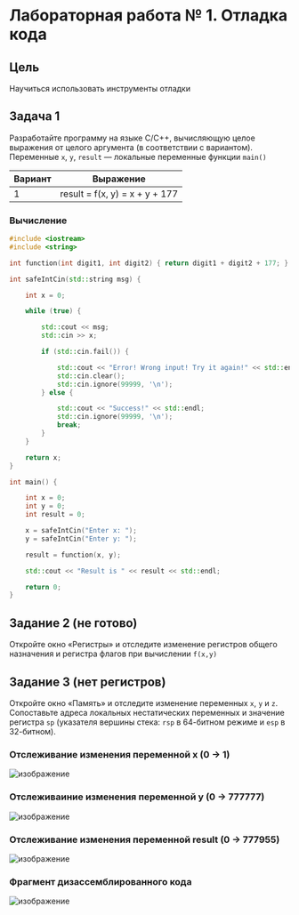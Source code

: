 # Лабораторная работа № 1. Отладка кода

## Цель

Научиться использовать инструменты отладки

## Задача 1

Разработайте программу на языке C/C++, вычисляющую целое выражения от целого аргумента 
(в соответствии с вариантом). Переменные ```x```, ```y```, ```result``` — локальные переменные функции ```main()```

| Вариант | Выражение                      |
| ------- | ------------------------------ |
| 1       | result = f(x, y) = x + y + 177 |

### Вычисление
```C++
#include <iostream>
#include <string>

int function(int digit1, int digit2) { return digit1 + digit2 + 177; }

int safeIntCin(std::string msg) {

    int x = 0;

    while (true) {

        std::cout << msg;
        std::cin >> x;

        if (std::cin.fail()) {

            std::cout << "Error! Wrong input! Try it again!" << std::endl;
            std::cin.clear();
            std::cin.ignore(99999, '\n');
        } else {

            std::cout << "Success!" << std::endl;
            std::cin.ignore(99999, '\n');
            break;
        }
    }

    return x;
}

int main() {

    int x = 0;
    int y = 0;
    int result = 0;

    x = safeIntCin("Enter x: ");
    y = safeIntCin("Enter y: ");

    result = function(x, y);

    std::cout << "Result is " << result << std::endl;

    return 0;
}
```

## Задание 2 (не готово)
Откройте окно «Регистры» и отследите изменение регистров общего назначения и регистра флагов при вычислении ```f(x,y)```

## Задание 3 (нет регистров)
Откройте окно «Память» и отследите изменение переменных ```x```, ```y``` и ```z```. Сопоставьте адреса локальных нестатических переменных и значение
регистра ```sp``` (указателя вершины стека: ```rsp``` в 64-битном режиме и ```esp``` в 32-битном).

### Отслеживание изменения переменной x (0 -> 1)
![изображение](https://user-images.githubusercontent.com/78896451/134170415-b8640885-36e0-4e29-9f71-56857a48515e.png)

### Отслеживаиние изменения переменной y (0 -> 777777)
![изображение](https://user-images.githubusercontent.com/78896451/134170806-d0277638-4a7f-4ac4-9aa5-d33ab05cc8a4.png)

### Отслеживание изменения переменной result (0 -> 777955)
![изображение](https://user-images.githubusercontent.com/78896451/134171236-43c68224-dce0-44fd-94f2-b05aa617311a.png)

### Фрагмент дизассемблированного кода
![изображение](https://user-images.githubusercontent.com/78896451/134171427-6745f24f-7f61-42e6-ba52-5c6efba988bb.png)
